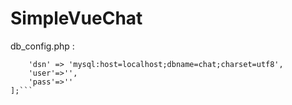 # SimpleVueChat

db_config.php :
```return [
    'dsn' => 'mysql:host=localhost;dbname=chat;charset=utf8',
    'user'=>'',
    'pass'=>''
];```
